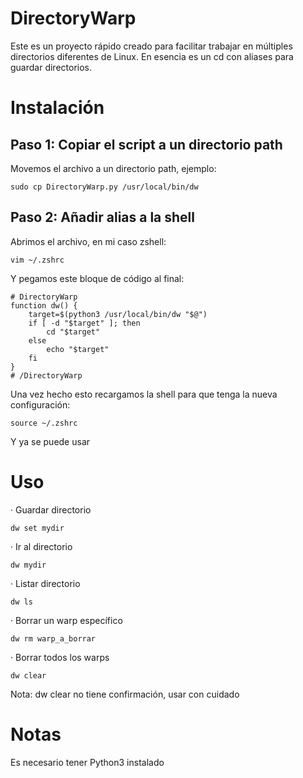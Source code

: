 DirectoryWarp
======

Este es un proyecto rápido creado para facilitar trabajar en múltiples directorios diferentes de Linux. En esencia es un cd con aliases para guardar directorios.


Instalación
======
Paso 1: Copiar el script a un directorio path
------
Movemos el archivo a un directorio path, ejemplo:
```
sudo cp DirectoryWarp.py /usr/local/bin/dw
```
Paso 2: Añadir alias a la shell
------
Abrimos el archivo, en mi caso zshell:
```
vim ~/.zshrc
```
Y pegamos este bloque de código al final:
```
# DirectoryWarp
function dw() {
    target=$(python3 /usr/local/bin/dw "$@")
    if [ -d "$target" ]; then
        cd "$target"
    else
        echo "$target"
    fi
}
# /DirectoryWarp
```
Una vez hecho esto recargamos la shell para que tenga la nueva configuración:
```
source ~/.zshrc
```

Y ya se puede usar

Uso
======

· Guardar directorio
```
dw set mydir
```

· Ir al directorio
```
dw mydir
```

· Listar directorio
```
dw ls
```

· Borrar un warp específico
```
dw rm warp_a_borrar
```

· Borrar todos los warps
```
dw clear
```
Nota: dw clear no tiene confirmación, usar con cuidado

Notas
======
Es necesario tener Python3 instalado
